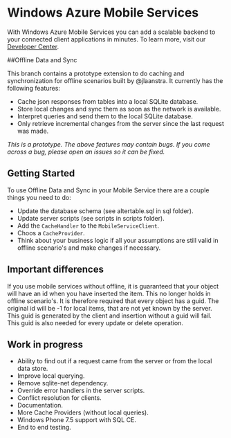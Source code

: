 # Windows Azure Mobile Services 

With Windows Azure Mobile Services you can add a scalable backend to your connected client applications in minutes. To learn more, visit our [Developer Center](http://www.windowsazure.com/en-us/develop/mobile).

##Offline Data and Sync

This branch contains a prototype extension to do caching and synchronization for offline scenarios built by @jlaanstra. It currently has the following features:

- Cache json responses from tables into a local SQLite database.
- Store local changes and sync them as soon as the network is available.
- Interpret queries and send them to the local SQLite database.
- Only retrieve incremental changes from the server since the last request was made.

*This is a prototype. The above features may contain bugs. If you come across a bug, please open an issues so it can be fixed.*

## Getting Started

To use Offline Data and Sync in your Mobile Service there are a couple things you need to do:

- Update the database schema (see altertable.sql in sql folder).
- Update server scripts (see scripts in scripts folder).
- Add the `CacheHandler` to the `MobileServiceClient`.
- Choos a `CacheProvider`.
- Think about your business logic if all your assumptions are still valid in offline scenario's and make changes if necessary.

## Important differences

If you use mobile services without offline, it is guaranteed that your object will have an id when you have inserted the item. This no longer holds in offline scenario's. It is therefore required that every object has a guid. The original id will be -1 for local items, that are not yet known by the server. This guid is generated by the client and insertion without a guid will fail. This guid is also needed for every update or delete operation.

## Work in progress

- Ability to find out if a request came from the server or from the local data store.
- Improve local querying.
- Remove sqlite-net dependency.
- Override error handlers in the server scripts.
- Conflict resolution for clients.
- Documentation.
- More Cache Providers (without local queries).
- Windows Phone 7.5 support with SQL CE.
- End to end testing.



 




